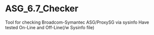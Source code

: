 # ASG_6.7_Checker
Tool for checking Broadcom-Symantec ASG/ProxySG via sysinfo
Have tested On-Line and Off-Line(/w Sysinfo file)
